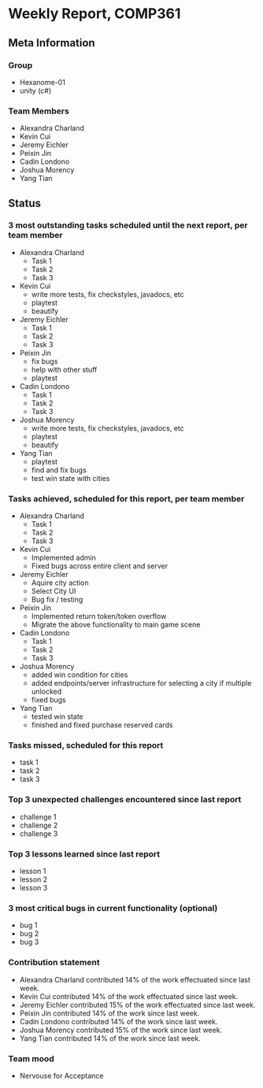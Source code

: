 # Weekly Report, COMP361

## Meta Information

### Group

 * Hexanome-01
 * unity (c#)

### Team Members

 * Alexandra Charland
 * Kevin Cui
 * Jeremy Eichler
 * Peixin Jin
 * Cadin Londono
 * Joshua Morency
 * Yang Tian

## Status

### 3 most outstanding tasks scheduled until the next report, per team member

 * Alexandra Charland
   * Task 1
   * Task 2
   * Task 3
 * Kevin Cui
   * write more tests, fix checkstyles, javadocs, etc
   * playtest
   * beautify
 * Jeremy Eichler
   * Task 1
   * Task 2
   * Task 3
 * Peixin Jin
   * fix bugs
   * help with other stuff
   * playtest
 * Cadin Londono
   * Task 1
   * Task 2
   * Task 3
 * Joshua Morency
   * write more tests, fix checkstyles, javadocs, etc
   * playtest
   * beautify
 * Yang Tian
   * playtest
   * find and fix bugs
   * test win state with cities

### Tasks achieved, scheduled for this report, per team member

 * Alexandra Charland
   * Task 1
   * Task 2
   * Task 3
 * Kevin Cui
   * Implemented admin
   * Fixed bugs across entire client and server
 * Jeremy Eichler
   * Aquire city action
   * Select City UI
   * Bug fix / testing
 * Peixin Jin
   * Implemented return token/token overflow
   * Migrate the above functionality to main game scene
 * Cadin Londono
   * Task 1
   * Task 2
   * Task 3
 * Joshua Morency
   * added win condition for cities
   * added endpoints/server infrastructure for selecting a city if multiple unlocked
   * fixed bugs
 * Yang Tian
   * tested win state
   * finished and fixed purchase reserved cards

### Tasks missed, scheduled for this report

 * task 1
 * task 2
 * task 3

### Top 3 unexpected challenges encountered since last report

 * challenge 1
 * challenge 2
 * challenge 3

### Top 3 lessons learned since last report

 * lesson 1
 * lesson 2
 * lesson 3

### 3 most critical bugs in current functionality (optional)

 * bug 1
 * bug 2
 * bug 3

### Contribution statement

 * Alexandra Charland contributed 14% of the work effectuated since last week.
 * Kevin Cui contributed 14% of the work effectuated since last week.
 * Jeremy Eichler contributed 15% of the work effectuated since last week.
 * Peixin Jin contributed 14% of the work since last week.
 * Cadin Londono contributed 14% of the work since last week.
 * Joshua Morency contributed 15% of the work since last week.
 * Yang Tian contributed 14% of the work since last week.

### Team mood

 * Nervouse for Acceptance
